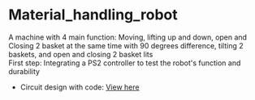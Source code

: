# Material_handling_robot
A machine with 4 main function: Moving, lifting up and down, open and Closing 2 basket at the same time with 90 degrees difference, tilting 2 baskets, and open and closing 2 basket lits  
First step: Integrating a PS2 controller to test the robot's function and durability  
+ Circuit design with code: [View here](https://app.cirkitdesigner.com/project/afff9ec8-5408-444f-829e-eb7a223dfd0b)
